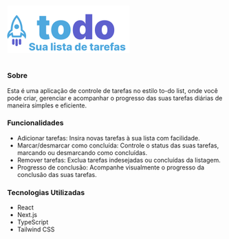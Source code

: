 <img src="./src/assets/logo.svg">

#
### Sobre
Esta é uma aplicação de controle de tarefas no estilo to-do list, onde você pode criar, gerenciar e acompanhar o progresso das suas tarefas diárias de maneira simples e eficiente.

### Funcionalidades
- Adicionar tarefas: Insira novas tarefas à sua lista com facilidade.
- Marcar/desmarcar como concluída: Controle o status das suas tarefas, marcando ou desmarcando como concluídas.
- Remover tarefas: Exclua tarefas indesejadas ou concluídas da listagem.
- Progresso de conclusão: Acompanhe visualmente o progresso da conclusão das suas tarefas.

### Tecnologias Utilizadas
- React
- Next.js
- TypeScript
- Tailwind CSS